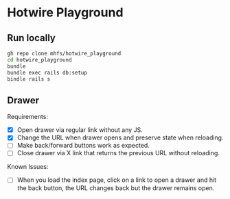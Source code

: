 # Hotwire Playground

## Run locally

```bash
gh repo clone mhfs/hotwire_playground
cd hotwire_playground
bundle
bundle exec rails db:setup
bindle rails s
```

## Drawer

Requirements:
- [x] Open drawer via regular link without any JS.
- [x] Change the URL when drawer opens and preserve state when reloading.
- [ ] Make back/forward buttons work as expected.
- [ ] Close drawer via X link that returns the previous URL without reloading.

Known Issues:
- [ ] When you load the index page, click on a link to open a drawer and hit the back button, the URL changes back but the drawer remains open.
